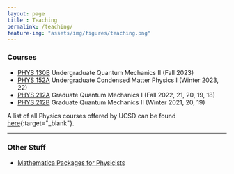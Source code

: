 ```yaml
---
layout: page 
title : Teaching 
permalink: /teaching/
feature-img: "assets/img/figures/teaching.png"
---
```


### Courses

- [PHYS 130B]({{site.baseurl}}/teaching/PHYS130B) Undergraduate Quantum Mechanics II (Fall 2023)
- [PHYS 152A]({{site.baseurl}}/teaching/PHYS152A) Undergraduate Condensed Matter Physics I (Winter 2023, 22)
- [PHYS 212A]({{site.baseurl}}/teaching/PHYS212A) Graduate Quantum Mechanics I (Fall 2022, 21, 20, 19, 18) 
- [PHYS 212B]({{site.baseurl}}/teaching/PHYS212B) Graduate Quantum Mechanics II (Winter 2021, 20, 19)


A list of all Physics courses offered by UCSD can be found [here](https://ucsd.edu/catalog/courses/PHYS.html){:target="_blank"}.

---

### Other Stuff

- [Mathematica Packages for Physicists]({{site.baseurl}}/teaching/Mathematica)